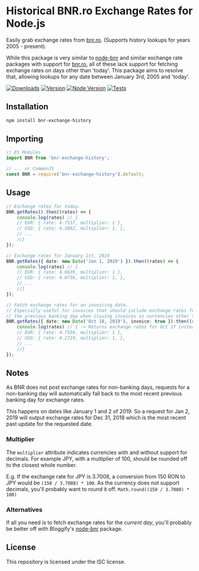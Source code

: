 # Historical BNR.ro Exchange Rates for Node.js
Easily grab exchange rates from [bnr.ro](https://bnr.ro). (Supports history lookups for years 2005 - present).

While this package is very similar to [node-bnr](https://github.com/Bloggify/node-bnr) and similar exchange rate
packages with support for [bnr.ro](https://bnr.ro/), all of these lack support for fetching exchange rates on days
other than 'today'. This package aims to resolve that, allowing lookups for any date between January 3rd, 2005 and
'today'. 

[![Downloads](https://img.shields.io/npm/dt/bnr-exchange-history.svg)](https://www.npmjs.com/package/bnr-exchange-history)
[![Version](https://img.shields.io/npm/v/bnr-exchange-history.svg)](https://www.npmjs.com/package/bnr-exchange-history)
[![Node Version](https://img.shields.io/node/v/bnr-exchange-history.svg)](https://www.npmjs.com/package/bnr-exchange-history)
[![Tests](https://github.com/JorgenVatle/bnr-exchange-history/actions/workflows/test.yml/badge.svg)](https://github.com/JorgenVatle/bnr-exchange-history/actions/workflows/test.yml)

## Installation
```bash
npm install bnr-exchange-history
```

## Importing
```typescript
// ES Modules
import BNR from 'bnr-exchange-history';

// ... or CommonJS
const BNR = require('bnr-exchange-history').default;
```

## Usage
```typescript
// Exchange rates for today.
BNR.getRates().then((rates) => {
    console.log(rates) // { 
    // EUR: { rate: 4.7537, multiplier: 1 },
    // USD: { rate: 4.3082, multiplier: 1, },
    // ...
    //}
});

// Exchange rates for January 1st, 2019
BNR.getRates({ date: new Date('Jan 1, 2019') }).then((rates) => {
    console.log(rates) // { 
    // EUR: { rate: 4.6639, multiplier: 1 },
    // USD: { rate: 4.0736, multiplier: 1, },
    // ...
    //}
});

// Fetch exchange rates for an invoicing date. 
// Especially useful for invoices that should include exchange rates for 
// the previous banking day when issuing invoices in currencies other than RON.
BNR.getRates({ date: new Date('Oct 18, 2019'), invoice: true }).then((rates) => {
    console.log(rates) // { -> Returns exchange rates for Oct 17 instead of Oct 18.
    // EUR: { rate: 4.7550, multiplier: 1 },
    // USD: { rate: 4.2719, multiplier: 1, },
    // ...
    //}
});
```

## Notes
As BNR does not post exchange rates for non-banking days, requests for a non-banking day will automatically fall back to
the most recent previous banking day for exchange rates.

This happens on dates like January 1 and 2 of 2019. So a request for Jan 2, 2019 will output exchange rates for
Dec 31, 2018 which is the most recent past update for the requested date.

### Multiplier
The `multiplier` attribute indicates currencies with and without support for decimals. For example JPY, with a
multiplier of 100, should be rounded off to the closest whole number.

E.g. If the exchange rate for JPY is 3.7008, a conversion from 150 RON to JPY would be `(150 / 3.7008) * 100`. As the
currency does not support decimals, you'll probably want to round it off. `Math.round((150 / 3.7008) * 100)`

### Alternatives
If all you need is to fetch exchange rates for the _current day_, you'll probably be better off with Bloggify's
[node-bnr](https://github.com/Bloggify/node-bnr) package.

## License
This repository is licensed under the ISC license.